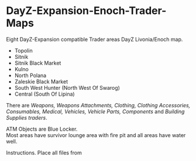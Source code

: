 # DayZ-Expansion-Enoch-Trader-Maps

Eight DayZ-Expansion compatible Trader areas DayZ Livonia/Enoch map.

* Topolin
* Sitnik
* Sitnik Black Market
* Kulno
* North Polana
* Zaleskie Black Market
* South West Hunter (North West Of Swarog)
* Central (South Of Lipina)

There are _Weapons, Weapons Attachments, Clothing, Clothing Accessories, Consumables, Medical, Vehicles, Vehicle Parts, Components_ and _Building Supplies traders_.

ATM Objects are Blue Locker.
<br />Most areas have survivor lounge area with fire pit and all areas have water well.

Instructions.
Place all files from 


